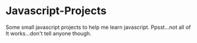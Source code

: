 # Javascript-Projects
Some small javascript projects to help me learn javascript. Ppsst...not all of It works...don't tell anyone though.

